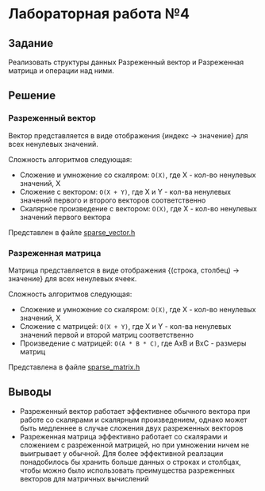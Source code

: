 # Лабораторная работа №4

## Задание

Реализовать структуры данных Разреженный вектор и Разреженная матрица и операции над ними.

## Решение

### Разреженный вектор

Вектор представляется в виде отображения {индекс -> значение} для всех ненулевых значений.

Сложность алгоритмов следующая:
- Сложение и умножение со скаляром: `O(X)`, где X - кол-во ненулевых значений, X
- Сложение с вектором: `O(X + Y)`, где X и Y - кол-ва ненулевых значений первого и второго векторов соответственно
- Скалярное произведение с вектором: `O(X)`, где X - кол-во ненулевых значений первого вектора

Представлен в файле [sparse_vector.h](sparse_vector.h)

### Разреженная матрица

Матрица представляется в виде отображения {(строка, столбец) -> значение} для всех ненулевых ячеек.

Сложность алгоритмов следующая:
- Сложение и умножение со скаляром: `O(X)`, где X - кол-во ненулевых значений, X
- Сложение с матрицей: `O(X + Y)`, где X и Y - кол-ва ненулевых значений первой и второй матриц соответственно
- Произведение с матрицей: `O(A * B * C)`, где AxB и BxC - размеры матриц

Представлена в файле [sparse_matrix.h](sparse_matrix.h)

## Выводы

- Разреженный вектор работает эффективнее обычного вектора при работе со скалярами и скалярным произведением, однако может быть медленнее в случае сложения двух разреженных векторов
- Разреженная матрица эффективно работает со скалярами и сложением с разреженной матрицей, но при умножении ничем не выигрывает у обычной. Для более эффективной реалзации понадобилось бы хранить больше данных о строках и столбцах, чтобы можно было использовать преимущества разреженных векторов для матричных вычислений
